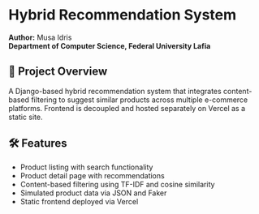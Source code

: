 # Hybrid Recommendation System

**Author:** Musa Idris  
**Department of Computer Science, Federal University Lafia**

## 📖 Project Overview
A Django-based hybrid recommendation system that integrates content-based filtering to suggest similar products across multiple e-commerce platforms. Frontend is decoupled and hosted separately on Vercel as a static site.

## 🛠️ Features
- Product listing with search functionality
- Product detail page with recommendations
- Content-based filtering using TF-IDF and cosine similarity
- Simulated product data via JSON and Faker
- Static frontend deployed via Vercel
